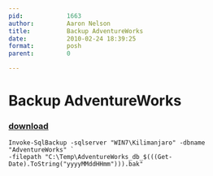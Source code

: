 ```yaml
---
pid:            1663
author:         Aaron Nelson
title:          Backup AdventureWorks
date:           2010-02-24 18:39:25
format:         posh
parent:         0

---
```


# Backup AdventureWorks

### [download](//scripts/1663.ps1)



```posh
Invoke-SqlBackup -sqlserver "WIN7\Kilimanjaro" -dbname "AdventureWorks" `
-filepath "C:\Temp\AdventureWorks_db_$(((Get-Date).ToString("yyyyMMddHHmm"))).bak" 
```
